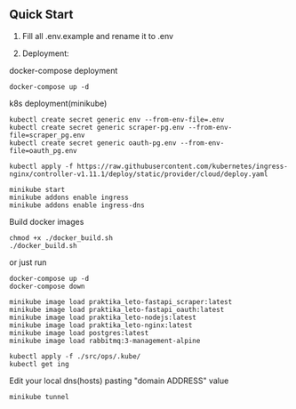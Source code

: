 ## Quick Start
1. Fill all .env.example and rename it to .env

2. Deployment:

docker-compose deployment
```
docker-compose up -d
```

k8s deployment(minikube)

```
kubectl create secret generic env --from-env-file=.env
kubectl create secret generic scraper-pg.env --from-env-file=scraper_pg.env
kubectl create secret generic oauth-pg.env --from-env-file=oauth_pg.env

kubectl apply -f https://raw.githubusercontent.com/kubernetes/ingress-nginx/controller-v1.11.1/deploy/static/provider/cloud/deploy.yaml

minikube start
minikube addons enable ingress
minikube addons enable ingress-dns
```

Build docker images
```
chmod +x ./docker_build.sh
./docker_build.sh
```
or just run
```
docker-compose up -d
docker-compose down
```

```
minikube image load praktika_leto-fastapi_scraper:latest
minikube image load praktika_leto-fastapi_oauth:latest
minikube image load praktika_leto-nodejs:latest
minikube image load praktika_leto-nginx:latest
minikube image load postgres:latest
minikube image load rabbitmq:3-management-alpine
```

```
kubectl apply -f ./src/ops/.kube/
kubectl get ing
```

Edit your local dns(hosts) pasting "domain ADDRESS" value

```
minikube tunnel
```
